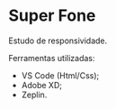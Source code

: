 # Super Fone

Estudo de responsividade.

Ferramentas utilizadas:
- VS Code (Html/Css);
- Adobe XD;
- Zeplin.

